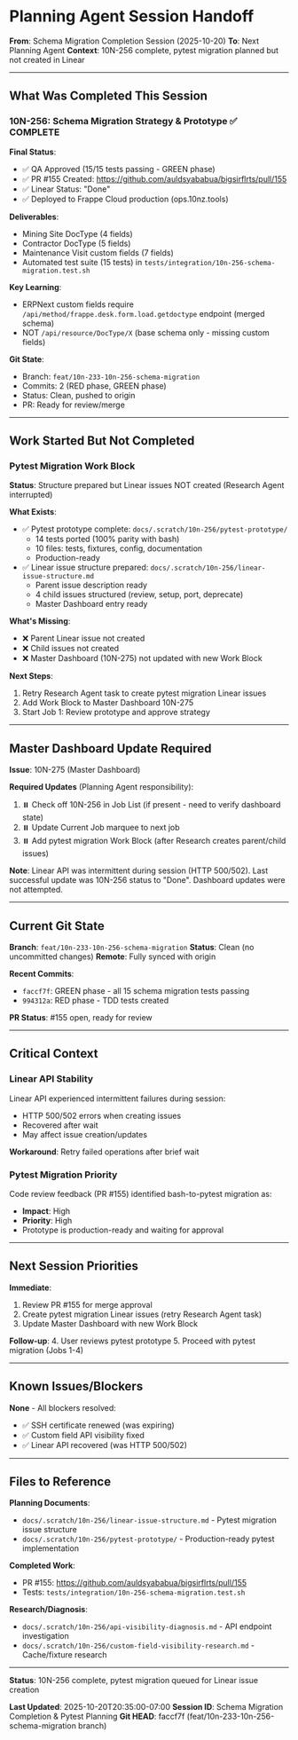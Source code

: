 # Planning Agent Session Handoff

**From**: Schema Migration Completion Session (2025-10-20)
**To**: Next Planning Agent
**Context**: 10N-256 complete, pytest migration planned but not created in Linear

---

## What Was Completed This Session

### 10N-256: Schema Migration Strategy & Prototype ✅ COMPLETE

**Final Status**:
- ✅ QA Approved (15/15 tests passing - GREEN phase)
- ✅ PR #155 Created: https://github.com/auldsyababua/bigsirflrts/pull/155
- ✅ Linear Status: "Done"
- ✅ Deployed to Frappe Cloud production (ops.10nz.tools)

**Deliverables**:
- Mining Site DocType (4 fields)
- Contractor DocType (5 fields)
- Maintenance Visit custom fields (7 fields)
- Automated test suite (15 tests) in `tests/integration/10n-256-schema-migration.test.sh`

**Key Learning**:
- ERPNext custom fields require `/api/method/frappe.desk.form.load.getdoctype` endpoint (merged schema)
- NOT `/api/resource/DocType/X` (base schema only - missing custom fields)

**Git State**:
- Branch: `feat/10n-233-10n-256-schema-migration`
- Commits: 2 (RED phase, GREEN phase)
- Status: Clean, pushed to origin
- PR: Ready for review/merge

---

## Work Started But Not Completed

### Pytest Migration Work Block

**Status**: Structure prepared but Linear issues NOT created (Research Agent interrupted)

**What Exists**:
- ✅ Pytest prototype complete: `docs/.scratch/10n-256/pytest-prototype/`
  - 14 tests ported (100% parity with bash)
  - 10 files: tests, fixtures, config, documentation
  - Production-ready
- ✅ Linear issue structure prepared: `docs/.scratch/10n-256/linear-issue-structure.md`
  - Parent issue description ready
  - 4 child issues structured (review, setup, port, deprecate)
  - Master Dashboard entry ready

**What's Missing**:
- ❌ Parent Linear issue not created
- ❌ Child issues not created
- ❌ Master Dashboard (10N-275) not updated with new Work Block

**Next Steps**:
1. Retry Research Agent task to create pytest migration Linear issues
2. Add Work Block to Master Dashboard 10N-275
3. Start Job 1: Review prototype and approve strategy

---

## Master Dashboard Update Required

**Issue**: 10N-275 (Master Dashboard)

**Required Updates** (Planning Agent responsibility):
1. ⏸️ Check off 10N-256 in Job List (if present - need to verify dashboard state)
2. ⏸️ Update Current Job marquee to next job
3. ⏸️ Add pytest migration Work Block (after Research creates parent/child issues)

**Note**: Linear API was intermittent during session (HTTP 500/502). Last successful update was 10N-256 status to "Done". Dashboard updates were not attempted.

---

## Current Git State

**Branch**: `feat/10n-233-10n-256-schema-migration`
**Status**: Clean (no uncommitted changes)
**Remote**: Fully synced with origin

**Recent Commits**:
- `faccf7f`: GREEN phase - all 15 schema migration tests passing
- `994312a`: RED phase - TDD tests created

**PR Status**: #155 open, ready for review

---

## Critical Context

### Linear API Stability
Linear API experienced intermittent failures during session:
- HTTP 500/502 errors when creating issues
- Recovered after wait
- May affect issue creation/updates

**Workaround**: Retry failed operations after brief wait

### Pytest Migration Priority
Code review feedback (PR #155) identified bash-to-pytest migration as:
- **Impact**: High
- **Priority**: High
- Prototype is production-ready and waiting for approval

---

## Next Session Priorities

**Immediate**:
1. Review PR #155 for merge approval
2. Create pytest migration Linear issues (retry Research Agent task)
3. Update Master Dashboard with new Work Block

**Follow-up**:
4. User reviews pytest prototype
5. Proceed with pytest migration (Jobs 1-4)

---

## Known Issues/Blockers

**None** - All blockers resolved:
- ✅ SSH certificate renewed (was expiring)
- ✅ Custom field API visibility fixed
- ✅ Linear API recovered (was HTTP 500/502)

---

## Files to Reference

**Planning Documents**:
- `docs/.scratch/10n-256/linear-issue-structure.md` - Pytest migration issue structure
- `docs/.scratch/10n-256/pytest-prototype/` - Production-ready pytest implementation

**Completed Work**:
- PR #155: https://github.com/auldsyababua/bigsirflrts/pull/155
- Tests: `tests/integration/10n-256-schema-migration.test.sh`

**Research/Diagnosis**:
- `docs/.scratch/10n-256/api-visibility-diagnosis.md` - API endpoint investigation
- `docs/.scratch/10n-256/custom-field-visibility-research.md` - Cache/fixture research

---

**Status**: 10N-256 complete, pytest migration queued for Linear issue creation

**Last Updated**: 2025-10-20T20:35:00-07:00
**Session ID**: Schema Migration Completion & Pytest Planning
**Git HEAD**: faccf7f (feat/10n-233-10n-256-schema-migration branch)
